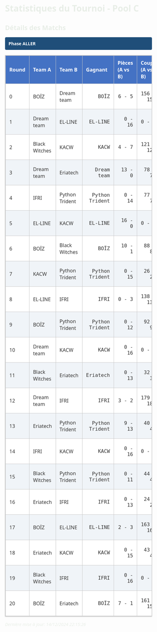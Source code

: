 <style>
            .tournament-stats {
                font-family: 'Segoe UI', system-ui, sans-serif;
                max-width: 1200px;
                margin: 2em auto;
                padding: 0 1em;
                color:rgb(232, 238, 231);
            }
            .stats-section { 
                margin-bottom: 2em; 
            }
            .phase-header {
                background: #1f4e79;
                color: white;
                padding: 0.8em;
                margin: 1.2em 0;
                font-weight: 600;
                border-radius: 4px;
            }
            table {
                width: 100%;
                border-collapse: collapse;
                margin: 1em 0;
                box-shadow: 0 1px 3px rgba(0,0,0,0.2);
                border: 1px solid #c6c6c6;
            }
            th, td {
                padding: 12px;
                text-align: left;
                border: 1px solid #c6c6c6;
            }
            th { 
                background: #4472c4;
                color: white;
                font-weight: 600;
                position: sticky;
                top: 0;
            }
            tr { background: white; color: #333333;}
            tr:nth-child(even) { background: #f0f4f8;
            color: #333333; }
            tr:hover { 
                background: #d9e2f3;
                color: #1f4e79;
                font-weight: 500;
            }
            td:hover {
                background: #b4c7e7;
                color: #1f4e79;
                font-weight: 600;
            }
            .summary-card {
                background: #f5f9fe;
                border-radius: 8px;
                padding: 1.2em;
                margin: 1em 0;
                box-shadow: 0 2px 4px rgba(0,0,0,0.1);
                border: 1px solid #c6c6c6;
            }
            /* Style spécifique pour les cellules numériques */
            td:nth-child(4), 
            td:nth-child(5), 
            td:nth-child(6),
            td:nth-child(7) {
                text-align: right;
                font-family: 'Consolas', monospace;
            }
        </style>
<div class='tournament-stats'>

# Statistiques du Tournoi - Pool C

## Détails des Matchs


<div class='phase-header'>Phase ALLER</div>

| Round | Team A | Team B | Gagnant | Pièces (A vs B) | Coups (A vs B) | Temps (A vs B) : ms | Raison |
|-------|---------|---------|----------|--------------|-------------|-------------|---------|
| 0 | BOÏZ | Dream team | BOÏZ | 6 - 5 | 156 - 155 | 493.987 - 494.001 | more_pieces_wins |
| 1 | Dream team | EL-LINE | EL-LINE | 0 - 16 | 0 - 0 | 500.000 - 500.000 | Forfeit of Dream team |
| 2 | Black Witches | KACW | KACW | 4 - 7 | 121 - 121 | 494.390 - 493.647 | more_pieces_wins |
| 3 | Dream team | Eriatech | Dream team | 13 - 0 | 78 - 74 | 400.446 - 497.976 | no_soldiers |
| 4 | IFRI | Python Trident | Python Trident | 0 - 14 | 77 - 78 | 497.551 - 487.841 | no_soldiers |
| 5 | EL-LINE | KACW | EL-LINE | 16 - 0 | 0 - 0 | 500.000 - 500.000 | Forfeit of KACW |
| 6 | BOÏZ | Black Witches | BOÏZ | 10 - 1 | 88 - 84 | 486.920 - 497.462 | more_pieces_wins |
| 7 | KACW | Python Trident | Python Trident | 0 - 15 | 26 - 28 | 499.119 - 482.099 | no_soldiers |
| 8 | EL-LINE | IFRI | IFRI | 0 - 3 | 138 - 136 | 493.940 - 494.195 | no_soldiers |
| 9 | BOÏZ | Python Trident | Python Trident | 0 - 12 | 92 - 94 | 497.442 - 488.968 | no_soldiers |
| 10 | Dream team | KACW | KACW | 0 - 16 | 0 - 0 | 500.000 - 500.000 | Forfeit of Dream team |
| 11 | Black Witches | Eriatech | Eriatech | 0 - 13 | 32 - 33 | 498.477 - 472.573 | no_soldiers |
| 12 | Dream team | IFRI | IFRI | 3 - 2 | 179 - 181 | 493.078 - 492.387 | draw_few_pieces |
| 13 | Eriatech | Python Trident | Python Trident | 9 - 13 | 40 - 41 | 464.868 - 495.073 | more_pieces_wins |
| 14 | IFRI | KACW | KACW | 0 - 16 | 0 - 0 | 500.000 - 500.000 | Forfeit of IFRI |
| 15 | Black Witches | Python Trident | Python Trident | 0 - 11 | 44 - 45 | 498.406 - 462.340 | no_soldiers |
| 16 | Eriatech | IFRI | IFRI | 0 - 13 | 24 - 29 | 499.117 - 478.037 | no_soldiers |
| 17 | BOÏZ | EL-LINE | EL-LINE | 2 - 3 | 163 - 164 | 494.019 - 494.167 | draw_few_pieces |
| 18 | Eriatech | KACW | KACW | 0 - 15 | 43 - 44 | 498.838 - 495.045 | no_soldiers |
| 19 | Black Witches | IFRI | IFRI | 0 - 16 | 0 - 0 | 500.000 - 500.000 | Forfeit of Black Witches |
| 20 | BOÏZ | Eriatech | BOÏZ | 7 - 1 | 161 - 159 | 494.429 - 494.350 | more_pieces_wins |


_Dernière mise à jour: 14/12/2024 22:15:26_
</div>